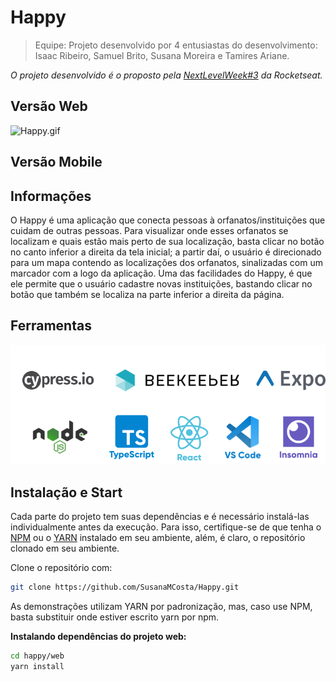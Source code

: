 # Happy

> Equipe: Projeto desenvolvido por 4 entusiastas do desenvolvimento: Isaac Ribeiro, Samuel Brito, Susana Moreira e Tamires Ariane. 

*O projeto desenvolvido é o proposto pela [NextLevelWeek#3](https://nextlevelweek.com/?utm_source=convertkit&utm_medium=email&utm_campaign=NLW3+Workshops&utm_term=Leads+OmniStack&utm_content=Workshop+5) da Rocketseat.* 

## Versão Web

![Happy.gif](https://media.giphy.com/media/JAwSpBWaquHNFGhsJQ/giphy.gif)

## Versão Mobile



## Informações

O Happy é uma aplicação que conecta pessoas à orfanatos/instituições que cuidam de outras pessoas. Para visualizar onde esses orfanatos se localizam e quais estão mais perto de sua localização, basta clicar no botão no canto inferior a direita da tela inicial; a partir daí, o usuário é direcionado para um mapa contendo as localizações dos orfanatos, sinalizadas com um marcador com a logo da aplicação. Uma das facilidades do Happy, é que ele permite que o usuário cadastre novas instituições, bastando clicar no botão que também se localiza na parte inferior a direita da página.  

## Ferramentas

![ferramentas.png](https://github.com/SusanaMCosta/Happy/blob/main/ferramentas.png)

## Instalação e Start

Cada parte do projeto tem suas dependências e é necessário instalá-las individualmente antes da execução. Para isso, certifique-se de que tenha o [NPM](https://www.npmjs.com/) ou o [YARN](https://yarnpkg.com/) instalado em seu ambiente, além, é claro, o repositório clonado em seu ambiente.

Clone o repositório com:

```sh
git clone https://github.com/SusanaMCosta/Happy.git
```
As demonstrações utilizam YARN por padronização, mas, caso use NPM, basta substituir onde estiver escrito yarn por npm.

**Instalando dependências do projeto web:**

```sh
cd happy/web
yarn install
```
